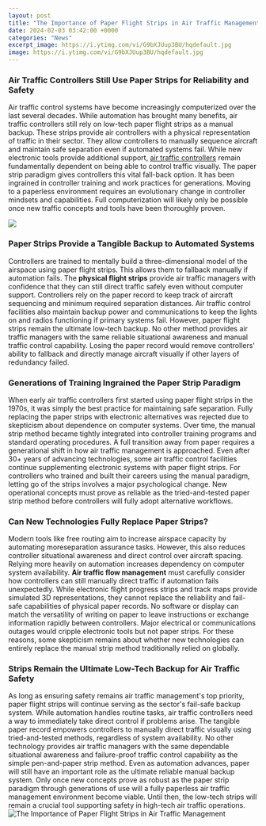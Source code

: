 ```yaml
---
layout: post
title: "The Importance of Paper Flight Strips in Air Traffic Management"
date: 2024-02-03 03:42:00 +0000
categories: "News"
excerpt_image: https://i.ytimg.com/vi/G9bXJUup3BU/hqdefault.jpg
image: https://i.ytimg.com/vi/G9bXJUup3BU/hqdefault.jpg
---
```


### Air Traffic Controllers Still Use Paper Strips for Reliability and Safety
Air traffic control systems have become increasingly computerized over the last several decades. While automation has brought many benefits, air traffic controllers still rely on low-tech paper flight strips as a manual backup. These strips provide air controllers with a physical representation of traffic in their sector. They allow controllers to manually sequence aircraft and maintain safe separation even if automated systems fail. 
While new electronic tools provide additional support, [air traffic controllers](https://store.fi.io.vn/chihuahua-shirt-chihuahua-giftschihuahua-dad-mom-owner-chihuahua-lovers-gift-chihuahua-dog-owner-birthday-christmas-mother-of-chihuahua33-t-shirt) remain fundamentally dependent on being able to control traffic visually. The paper strip paradigm gives controllers this vital fall-back option. It has been ingrained in controller training and work practices for generations. Moving to a paperless environment requires an evolutionary change in controller mindsets and capabilities. Full computerization will likely only be possible once new traffic concepts and tools have been thoroughly proven.

![](https://c8.alamy.com/comp/JPWD5A/air-traffic-paper-control-strips-with-hand-written-flight-information-JPWD5A.jpg)
### Paper Strips Provide a Tangible Backup to Automated Systems
Controllers are trained to mentally build a three-dimensional model of the airspace using paper flight strips. This allows them to fallback manually if automation fails. The **physical flight strips** provide air traffic managers with confidence that they can still direct traffic safely even without computer support. Controllers rely on the paper record to keep track of aircraft sequencing and minimum required separation distances. 
Air traffic control facilities also maintain backup power and communications to keep the lights on and radios functioning if primary systems fail. However, paper flight strips remain the ultimate low-tech backup. No other method provides air traffic managers with the same reliable situational awareness and manual traffic control capability. Losing the paper record would remove controllers' ability to fallback and directly manage aircraft visually if other layers of redundancy failed.
### Generations of Training Ingrained the Paper Strip Paradigm 
When early air traffic controllers first started using paper flight strips in the 1970s, it was simply the best practice for maintaining safe separation. Fully replacing the paper strips with electronic alternatives was rejected due to skepticism about dependence on computer systems. Over time, the manual strip method became tightly integrated into controller training programs and standard operating procedures. 
A full transition away from paper requires a generational shift in how air traffic management is approached. Even after 30+ years of advancing technologies, some air traffic control facilities continue supplementing electronic systems with paper flight strips. For controllers who trained and built their careers using the manual paradigm, letting go of the strips involves a major psychological change. New operational concepts must prove as reliable as the tried-and-tested paper strip method before controllers will fully adopt alternative workflows.
### Can New Technologies Fully Replace Paper Strips?
Modern tools like free routing aim to increase airspace capacity by automating moreseparation assurance tasks. However, this also reduces controller situational awareness and direct control over aircraft spacing. Relying more heavily on automation increases dependency on computer system availability. **Air traffic flow management** must carefully consider how controllers can still manually direct traffic if automation fails unexpectedly. 
While electronic flight progress strips and track maps provide simulated 3D representations, they cannot replace the reliability and fail-safe capabilities of physical paper records. No software or display can match the versatility of writing on paper to leave instructions or exchange information rapidly between controllers. Major electrical or communications outages would cripple electronic tools but not paper strips. For these reasons, some skepticism remains about whether new technologies can entirely replace the manual strip method traditionally relied on globally.
### Strips Remain the Ultimate Low-Tech Backup for Air Traffic Safety
As long as ensuring safety remains air traffic management's top priority, paper flight strips will continue serving as the sector's fail-safe backup system. While automation handles routine tasks, air traffic controllers need a way to immediately take direct control if problems arise. The tangible paper record empowers controllers to manually direct traffic visually using tried-and-tested methods, regardless of system availability. 
No other technology provides air traffic managers with the same dependable situational awareness and failure-proof traffic control capability as the simple pen-and-paper strip method. Even as automation advances, paper will still have an important role as the ultimate reliable manual backup system. Only once new concepts prove as robust as the paper strip paradigm through generations of use will a fully paperless air traffic management environment become viable. Until then, the low-tech strips will remain a crucial tool supporting safety in high-tech air traffic operations.
![The Importance of Paper Flight Strips in Air Traffic Management](https://i.ytimg.com/vi/G9bXJUup3BU/hqdefault.jpg)